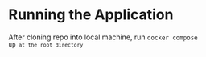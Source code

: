 # Running the Application

After cloning repo into local machine, run <code>docker compose up<code> at the root directory

